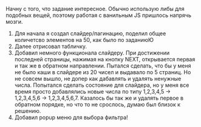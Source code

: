 Начну с того, что задание интересное. Обычно использую либы для подобных вещей, поэтому работая с ванильным JS пришлось напрячь мозги.

1. Для начала я создал слайдер/пагинацию, поделил общее количетсво элементов на 50, как было по заданиюЮ
2. Далее отрисовал табличку.
3. Добавил немного функционала слайдеру. При достижении последней страницы, нажимая на кнопку NEXT, открывается первая и так же в обратном направлении.
   Пытался сделать, что бы у меня не было каши в слайдере из 20 чисел и выдавало по 5 страниц. Но не совсем вышло, не допер как дабавлять и удалять ненужные числа. Попытался сделать состояние для слайдера, но у меня все время просто добавлялись новые числа по типу 1,2,3,4,5 -> 1,2,3,4,5,6 -> 1,2,3,4,5,6,7. Казалось бы так же и удалять первое в обратном порядке, но что то не срослось, думаю был близок к решению.
4. Добавил popup меню для выбора фильтра!
